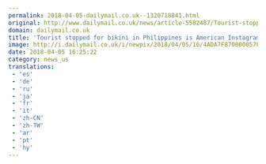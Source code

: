 ```yaml
---
permalink: 2018-04-05-dailymail.co.uk--1320718841.html
original: http://www.dailymail.co.uk/news/article-5582487/Tourist-stopped-bikini-Philippines-American-Instagram-model.html?ITO=1490&ns_mchannel=rss&ns_campaign=1490
domain: dailymail.co.uk
title: 'Tourist stopped for bikini in Philippines is American Instagram model'
image: http://i.dailymail.co.uk/i/newpix/2018/04/05/16/4ADA7F8700000578-0-image-a-2_1522941100554.jpg
date: 2018-04-05 16:25:22
category: news_us
translations: 
 - 'es'
 - 'de'
 - 'ru'
 - 'ja'
 - 'fr'
 - 'it'
 - 'zh-CN'
 - 'zh-TW'
 - 'ar'
 - 'pt'
 - 'hy'
---
```


